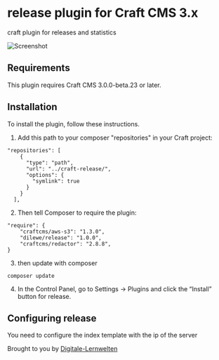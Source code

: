 # release plugin for Craft CMS 3.x

craft plugin for releases and statistics

![Screenshot](resources/img/icon.png)

## Requirements

This plugin requires Craft CMS 3.0.0-beta.23 or later.

## Installation

To install the plugin, follow these instructions.

1. Add this path to your composer "repositories" in your Craft project:

```
"repositories": [
    {
      "type": "path",
      "url": "../craft-release/",
      "options": {
        "symlink": true
      }
    }
  ],
```

2. Then tell Composer to require the plugin:

```
"require": {
    "craftcms/aws-s3": "1.3.0",
    "dilewe/release": "1.0.0",
    "craftcms/redactor": "2.8.8",
}
```

3. then update with composer
```
composer update
```

4. In the Control Panel, go to Settings → Plugins and click the “Install” button for release.


## Configuring release

You need to configure the index template with the ip of the server

Brought to you by [Digitale-Lernwelten](https://dilewe.de)
